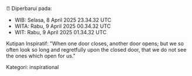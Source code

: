 ⏰ Diperbarui pada:
- WIB: Selasa, 8 April 2025 23.34.32 UTC
- WITA: Rabu, 9 April 2025 00.34.32 UTC
- WIT: Rabu, 9 April 2025 01.34.32 UTC

Kutipan Inspiratif:
"When one door closes, another door opens; but we so often look so long and regretfully upon the closed door, that we do not see the ones which open for us."


Kategori: inspirational

